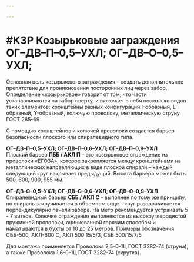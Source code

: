 ```yaml
---

---
```

# **#КЗР Козырьковые заграждения** **ОГ–ДВ–П–0,5–УХЛ; ОГ–ДВ–О–0,5–УХЛ;**

Основная цель козырькового заграждения – создать дополнительное препятствие для проникновения посторонних лиц через забор. Определение «козырьковое» говорит от том, что части устанавливаются на забор сверху, и включает в себя несколько видов таких элементов: кронштейны разных конфигураций I-образный, L-образный, Y-образный, колючую проволоку, металлическую струну ГОСТ 285-69.

С помощью кронштейнов и колючей проволоки создается барьер безопасности плоского или спиралевидного типа.

**ОГ–ДВ–П–0,5–УХЛ; ОГ–ДВ–П–0,6–УХЛ; ОГ–ДВ–П–0,9–УХЛ**  
Плоский барьер **ПББ / АКЛ П** – это козырьковое ограждение из проволоки «ЕГОЗА», которое закрепляется между кронштейнами на металлических направляющих в виде плоской спирали – каждый следующий круг накрывает предыдущий. Высота барьера может быть 500, 600, 900, 955 мм.

**ОГ–ДВ–О–0,5–УХЛ; ОГ–ДВ–О–0,6–УХЛ; ОГ–ДВ–О–0,9–УХЛ**  
Спиралевидный барьер **СББ / АКЛ С** - выполнен по тому же принципу, но спираль закручивается в объемном виде – круг разворачивается перпендикулярно панели забора. На метр рекомендуется устраивать 5 - 7 витков. Колючие ограждения выполняются из высокоуглеродистой пружинной проволоки, оцинкованной горячим способом и наматываются в бухты от 10 до 25 метров. Примеры обозначения СББ-500, АКЛ-600 С, АКЛ 500 15/5/3, СББ 500/15/7/5

Для монтажа применяется Проволока 2,5-0-1Ц ГОСТ 3282-74 (струна), а также Проволока 1,6-0-1Ц ГОСТ 3282-74 (скрутка).